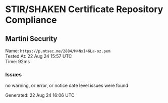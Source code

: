 # STIR/SHAKEN Certificate Repository Compliance

## Martini Security

Name: `https://p.mtsec.me/2884/M4NxI46La-oz.pem`\
Tested At: 22 Aug 24 15:57 UTC\
Time: 92ms

### Issues

no warning, or error, or notice date level issues were found

Generated: 22 Aug 24 16:06 UTC